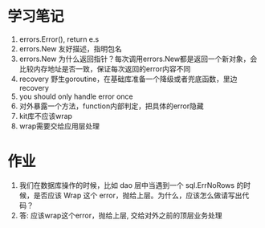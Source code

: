 # 学习笔记

1. errors.Error(), return e.s
2. errors.New 友好描述，指明包名
3. errors.New 为什么返回指针？每次调用errors.New都是返回一个新对象，会比较内存地址是否一致，保证每次返回的error内容不同
4. recovery 野生goroutine，在基础库准备一个降级或者兜底函数，里边recovery
5. you should only handle error once
6. 对外暴露一个方法，function内部判定，把具体的error隐藏
7. kit库不应该wrap
8. wrap需要交给应用层处理

# 作业
1. 我们在数据库操作的时候，比如 dao 层中当遇到一个 sql.ErrNoRows 的时候，是否应该 Wrap 这个 error，抛给上层。为什么，应该怎么做请写出代码？
2. 答: 应该wrap这个error，抛给上层, 交给对外之前的顶层业务处理
